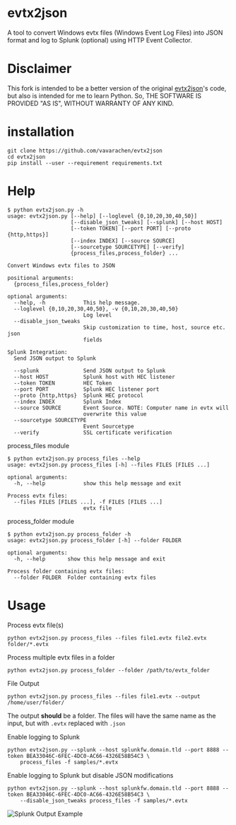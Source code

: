 # evtx2json
A tool to convert Windows evtx files (Windows Event Log Files) into JSON format and log to Splunk (optional) using HTTP Event Collector.

# Disclaimer
This fork is intended to be a better version of the original [evtx2json](https://github.com/vavarachen/evtx2json)'s code, but also is intended for me to learn Python. So, THE SOFTWARE IS PROVIDED "AS IS", WITHOUT WARRANTY OF ANY KIND.

# installation
```console
git clone https://github.com/vavarachen/evtx2json
cd evtx2json
pip install --user --requirement requirements.txt
```

# Help
```console
$ python evtx2json.py -h
usage: evtx2json.py [--help] [--loglevel {0,10,20,30,40,50}]
                    [--disable_json_tweaks] [--splunk] [--host HOST]
                    [--token TOKEN] [--port PORT] [--proto {http,https}]
                    [--index INDEX] [--source SOURCE]
                    [--sourcetype SOURCETYPE] [--verify]
                    {process_files,process_folder} ...

Convert Windows evtx files to JSON

positional arguments:
  {process_files,process_folder}

optional arguments:
  --help, -h            This help message.
  --loglevel {0,10,20,30,40,50}, -v {0,10,20,30,40,50}
                        Log level
  --disable_json_tweaks
                        Skip customization to time, host, source etc. json
                        fields

Splunk Integration:
  Send JSON output to Splunk

  --splunk              Send JSON output to Splunk
  --host HOST           Splunk host with HEC listener
  --token TOKEN         HEC Token
  --port PORT           Splunk HEC listener port
  --proto {http,https}  Splunk HEC protocol
  --index INDEX         Splunk Index
  --source SOURCE       Event Source. NOTE: Computer name in evtx will
                        overwrite this value
  --sourcetype SOURCETYPE
                        Event Sourcetype
  --verify              SSL certificate verification

```

process_files module
```console
$ python evtx2json.py process_files --help
usage: evtx2json.py process_files [-h] --files FILES [FILES ...]

optional arguments:
  -h, --help            show this help message and exit

Process evtx files:
  --files FILES [FILES ...], -f FILES [FILES ...]
                        evtx file
```

process_folder module
```console
$ python evtx2json.py process_folder -h
usage: evtx2json.py process_folder [-h] --folder FOLDER

optional arguments:
  -h, --help       show this help message and exit

Process folder containing evtx files:
  --folder FOLDER  Folder containing evtx files
```


# Usage
Process evtx file(s)
```console
python evtx2json.py process_files --files file1.evtx file2.evtx folder/*.evtx
```

Process multiple evtx files in a folder
```console
python evtx2json.py process_folder --folder /path/to/evtx_folder
```

File Output
```console
python evtx2json.py process_files --files file1.evtx --output /home/user/folder/
```
The output **should** be a folder. The files will have the same name as the input, but with `.evtx` replaced with `.json`

Enable logging to Splunk
```console
python evtx2json.py --splunk --host splunkfw.domain.tld --port 8888 --token BEA33046C-6FEC-4DC0-AC66-4326E58B54C3 \
    process_files -f samples/*.evtx
```

Enable logging to Splunk but disable JSON modifications
```console
python evtx2json.py --splunk --host splunkfw.domain.tld --port 8888 --token BEA33046C-6FEC-4DC0-AC66-4326E58B54C3 \
    --disable_json_tweaks process_files -f samples/*.evtx
```

![Splunk Output Example](https://github.com/vavarachen/evtx2json/blob/master/resources/example1.png)
